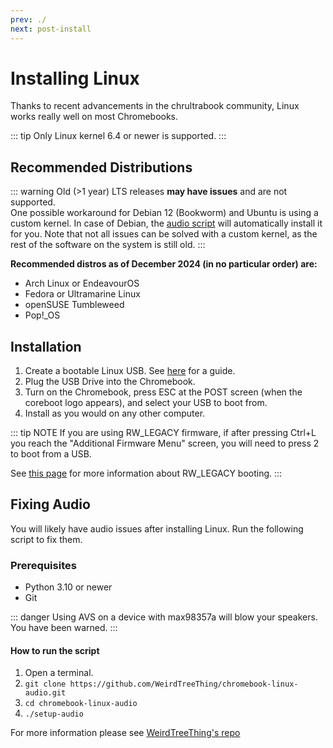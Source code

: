 ```yaml
---
prev: ./
next: post-install
---
```


# Installing Linux

Thanks to recent advancements in the chrultrabook community, Linux works really well on most Chromebooks.

::: tip
Only Linux kernel 6.4 or newer is supported.
:::

## Recommended Distributions

::: warning
Old (>1 year) LTS releases **may have issues** and are not supported.  
One possible workaround for Debian 12 (Bookworm) and Ubuntu is using a custom kernel. In case of Debian, the [audio script](#fixing-audio) will automatically install it for you. Note that not all issues can be solved with a custom kernel, as the rest of the software on the system is still old.
:::

**Recommended distros as of December 2024 (in no particular order) are:**

- Arch Linux or EndeavourOS
- Fedora or Ultramarine Linux
- openSUSE Tumbleweed
- Pop!\_OS

## Installation

1. Create a bootable Linux USB. See [here](bootableusb.md) for a guide.
2. Plug the USB Drive into the Chromebook.
3. Turn on the Chromebook, press ESC at the POST screen (when the coreboot logo appears), and select your USB to boot from.
4. Install as you would on any other computer.

::: tip NOTE
If you are using RW_LEGACY firmware, if after pressing Ctrl+L you reach the "Additional Firmware Menu" screen, you will need to press 2 to boot from a USB.

See [this page](../firmware/flashing-firmware.md) for more information about RW_LEGACY booting.
:::

## Fixing Audio

You will likely have audio issues after installing Linux. Run the following script to fix them.

### Prerequisites

- Python 3.10 or newer
- Git

::: danger
Using AVS on a device with max98357a will blow your speakers. You have been warned.
:::

#### How to run the script

1. Open a terminal.
2. `git clone https://github.com/WeirdTreeThing/chromebook-linux-audio.git`
3. `cd chromebook-linux-audio`
4. `./setup-audio`

For more information please see [WeirdTreeThing's repo](https://github.com/WeirdTreeThing/chromebook-linux-audio)
